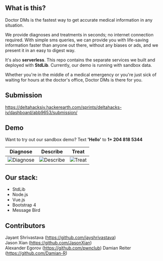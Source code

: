What is this?
---
Doctor DMs is the fastest way to get accurate medical information in any situation.

We provide diagnoses and treatments in seconds; no internet connection required. With simple sms queries, we can provide you with life-saving information faster than anyone out there, without any biases or ads, and we present it in an easy to digest way.

It's also **serverless**. This repo contains the separate services we built and deployed with **StdLib**. Currently, our demo is running with sandbox data.

Whether you're in the middle of a medical emergency or you're just sick of waiting for hours at the doctor's office, Doctor DMs is there for you.

Submission
---
https://deltahacksiv.hackerearth.com/sprints/deltahacks-iv/dashboard/abb9653/submission/

Demo
---
Want to try out our sandbox demo? Text **'Hello'** to **1+ 204 818 5344**  

| Diagnose | Describe | Treat |
| --- | --- | --- |
| ![Diagnose](diagnose.gif) | ![Describe](describe.gif) | ![Treat](treat.gif) |

Our stack:
---
- StdLib
- Node.js
- Vue.js
- Bootstrap 4
- Message Bird

Contributors
---
Jayant Shrivastava (https://github.com/jayshrivastava)  
Jason Xian  (https://github.com/JasonXian)  
Alexander Egorov (https://github.com/pwnclub)
Damian Reiter  (https://github.com/Damian-R)  
